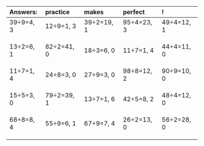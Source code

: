 | Answers: | practice | makes | perfect | ! |
| :--- | :--- | :--- | :--- | :--- |
| 39÷9=4, 3 | 12÷9=1, 3 | 39÷2=19, 1 | 95÷4=23, 3 | 49÷4=12, 1 | 
|   |   |   |   |   | 
|   |   |   |   |   | 
|   |   |   |   |   | 
| 13÷2=6, 1 | 82÷2=41, 0 | 18÷3=6, 0 | 11÷7=1, 4 | 44÷4=11, 0 | 
|   |   |   |   |   | 
|   |   |   |   |   | 
|   |   |   |   |   | 
| 11÷7=1, 4 | 24÷8=3, 0 | 27÷9=3, 0 | 98÷8=12, 2 | 90÷9=10, 0 | 
|   |   |   |   |   | 
|   |   |   |   |   | 
|   |   |   |   |   | 
| 15÷5=3, 0 | 79÷2=39, 1 | 13÷7=1, 6 | 42÷5=8, 2 | 48÷4=12, 0 | 
|   |   |   |   |   | 
|   |   |   |   |   | 
|   |   |   |   |   | 
| 68÷8=8, 4 | 55÷9=6, 1 | 67÷9=7, 4 | 26÷2=13, 0 | 56÷2=28, 0 | 
|   |   |   |   |   | 
|   |   |   |   |   | 
|   |   |   |   |   | 
